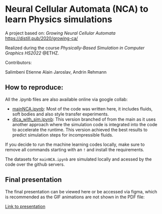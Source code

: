 # Neural Cellular Automata (NCA) to learn Physics simulations

A project based on: *Growing Neural Cellular Automata* https://distill.pub/2020/growing-ca/

Realized during the course *Physically-Based Simulation in Computer Graphics HS2022* @ETHZ.

Contributors:

Salimbeni Etienne Alain Jaroslav, Andrin Rehmann

## How to reproduce:

All the .ipynb files are also available online via google collab:

- [mainNCA.ipynb](https://colab.research.google.com/drive/1K2Eogp9hiieuxIuShUuhhVIE9bJ264K2?usp=sharing): Most of the code was written here, it includes fluids, soft bodies and also style transfer experiments.
- [dlca_with_sim.ipynb](https://colab.research.google.com/drive/1HPg_dMIGGCdZ8mJWoeTOIaRWQmiKeWQ3?usp=sharing): This version branched of from the main as it uses another approach where the simulation code is integrated into the code to accelerate the runtime. This version achieved the best results to predict simulation steps for incompressible fluids.

If you decide to run the machine learning codes locally, make sure to remove all commands starting with an ``!`` and install the requirements. 

The datasets for ``mainNCA.ipynb`` are simulated locally and acessed by the code over the github servers. 

## Final presentation

The final presentation can be viewed here or be accessed via figma, which is recommended as the GIF animations are not shown in the PDF file: 

[Link to presentation](https://www.figma.com/file/XzlSP8irZH7dJJ0ICHBnaW/dlca?node-id=182%3A2&t=FleN39ftbAMWeFrY-1)

